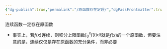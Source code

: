 ```yaml
---
{"dg-publish":true,"permalink":"/原函数存在定理/","dgPassFrontmatter":true}
---
```


连续函数一定存在原函数
- 事实上，若$f(x)$连续，则积分上限函数$\displaystyle\int_0^xf(t)\mathrm{d}t$就是$f(x)$的一个原函数，但要注意的是，连续仅仅是存在原函数的充分条件，而非必要